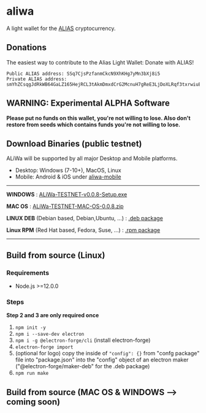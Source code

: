 # aliwa
A light wallet for the [ALIAS](https://alias.cash/) cryptocurrency.

## Donations
The easiest way to contribute to the Alias Light Wallet: Donate with ALIAS! 
	
	Public ALIAS address: SSq7CjsPzfanmCkcN9XhKHg7yMn3bXj8i5
	Private ALIAS address: smYhZCsqgJdRkWB64GaLZ165HejRCL3tAkmDmxdCrG2McnuH7gReE3LjDoXLRqf3txrwiuE3BCpFFAADDbU1oYW4fr7y9MnU37U3AD

## WARNING: Experimental ALPHA Software
**Please put no funds on this wallet, you're not willing to lose.
Also don't restore from seeds which contains funds you're not willing to lose.**

## Download Binaries (public testnet)
ALiWa will be supported by all major Desktop and Mobile platforms.

* Desktop: Windows (7-10+), MacOS, Linux
* Mobile: Android & iOS under [aliwa-mobile](https://github.com/dynamiccreator/aliwa-mobile)
*************************************************************************************************
**WINDOWS** : [ALiWa-TESTNET-v0.0.8-Setup.exe](https://github.com/dynamiccreator/aliwa/releases/download/0.0.8/ALiWa-TESTNET-v0.0.8-Setup.exe)

**MAC OS** :  [ALiWa-TESTNET-MAC-OS-0.0.8.zip](https://github.com/dynamiccreator/aliwa/releases/download/0.0.8/ALiWa-TESTNET-MAC-OS-0.0.8.zip)

**LINUX DEB** (Debian based, Debian,Ubuntu, ...) : [.deb package](https://github.com/dynamiccreator/aliwa/releases/download/0.0.8/ALiWa-TESTNET-DEBIAN-0.0.8.deb)

**Linux RPM** (Red Hat based, Fedora, Suse, ...) : [.rpm package](https://github.com/dynamiccreator/aliwa/releases/download/0.0.8/ALiWa-TESTNET-RAT_HAT-0.0.8.rpm)
*************************************************************************************************

## Build from source (Linux)

### Requirements

* Node.js >=12.0.0

### Steps

**Step 2 and 3 are only required once**

1. `npm init -y`
2. `npm i --save-dev electron`
3. `npm i -g @electron-forge/cli` (install electron-forge)
4. `electron-forge import`
5. (optional for logo) copy the inside of `"config": {}` from  "confg package" file into "package.json" into 
   the "config" object of an electron maker ("@electron-forge/maker-deb" for the .deb package)
6. `npm run make`

## Build from source (MAC OS & WINDOWS --> coming soon)
